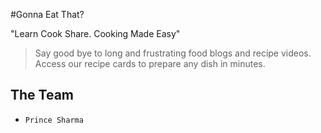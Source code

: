 #Gonna Eat That?

"Learn Cook Share. Cooking Made Easy"

> Say good bye to long and frustrating food blogs and recipe videos.<br>Access our recipe cards to prepare any dish in minutes.

## The Team

- `Prince Sharma`
